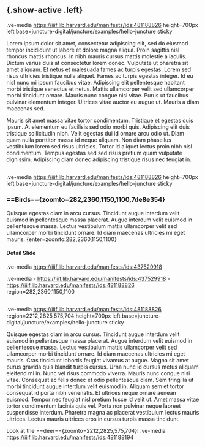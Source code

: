 ## {.show-active .left}
.ve-media https://iiif.lib.harvard.edu/manifests/ids:481188826 height=700px left base=juncture-digital/juncture/examples/hello-juncture sticky

Lorem ipsum dolor sit amet, consectetur adipiscing elit, sed do eiusmod tempor incididunt ut labore et dolore magna aliqua. Proin sagittis nisl rhoncus mattis rhoncus. In nibh mauris cursus mattis molestie a iaculis. Dictum varius duis at consectetur lorem donec. Vulputate ut pharetra sit amet aliquam. Et netus et malesuada fames ac turpis egestas. Lorem sed risus ultricies tristique nulla aliquet. Fames ac turpis egestas integer. Id eu nisl nunc mi ipsum faucibus vitae. Adipiscing elit pellentesque habitant morbi tristique senectus et netus. Mattis ullamcorper velit sed ullamcorper morbi tincidunt ornare. Mauris nunc congue nisi vitae. Purus ut faucibus pulvinar elementum integer. Ultrices vitae auctor eu augue ut. Mauris a diam maecenas sed.

Mauris sit amet massa vitae tortor condimentum. Tristique et egestas quis ipsum. At elementum eu facilisis sed odio morbi quis. Adipiscing elit duis tristique sollicitudin nibh. Velit egestas dui id ornare arcu odio ut. Diam quam nulla porttitor massa id neque aliquam. Non diam phasellus vestibulum lorem sed risus ultricies. Tortor id aliquet lectus proin nibh nisl condimentum. Tempus egestas sed sed risus pretium quam vulputate dignissim. Adipiscing diam donec adipiscing tristique risus nec feugiat in.


## 
.ve-media https://iiif.lib.harvard.edu/manifests/ids:481188826 height=700px left base=juncture-digital/juncture/examples/hello-juncture sticky

### ==Birds=={zoomto=282,2360,1150,1100,7de8e354}

Quisque egestas diam in arcu cursus. Tincidunt augue interdum velit euismod in pellentesque massa placerat. Augue interdum velit euismod in pellentesque massa. Lectus vestibulum mattis ullamcorper velit sed ullamcorper morbi tincidunt ornare. Id diam maecenas ultricies mi eget mauris.
{enter=zoomto:282,2360,1150,1100}

#### Detail Slide
.ve-media https://iiif.lib.harvard.edu/manifests/ids:437529918

.ve-media
    - https://iiif.lib.harvard.edu/manifests/ids:437529918 
    - https://iiif.lib.harvard.edu/manifests/ids:481188826 region=282,2360,1150,1100 
    

##
.ve-media https://iiif.lib.harvard.edu/manifests/ids:481188826 region=2212,2825,575,704 height=700px left base=juncture-digital/juncture/examples/hello-juncture sticky

Quisque egestas diam in arcu cursus. Tincidunt augue interdum velit euismod in pellentesque massa placerat. Augue interdum velit euismod in pellentesque massa. Lectus vestibulum mattis ullamcorper velit sed ullamcorper morbi tincidunt ornare. Id diam maecenas ultricies mi eget mauris. Cras tincidunt lobortis feugiat vivamus at augue. Magna sit amet purus gravida quis blandit turpis cursus. Urna nunc id cursus metus aliquam eleifend mi in. Nunc vel risus commodo viverra. Mauris nunc congue nisi vitae. Consequat ac felis donec et odio pellentesque diam. Sem fringilla ut morbi tincidunt augue interdum velit euismod in. Aliquam sem et tortor consequat id porta nibh venenatis. Et ultrices neque ornare aenean euismod. Tempor nec feugiat nisl pretium fusce id velit ut. Amet massa vitae tortor condimentum lacinia quis vel. Porta non pulvinar neque laoreet suspendisse interdum. Pharetra magna ac placerat vestibulum lectus mauris ultrices. Lectus mauris ultrices eros in cursus turpis massa tincidunt.

Look at the ==deer=={zoomto=2212,2825,575,704}!
.ve-media https://iiif.lib.harvard.edu/manifests/ids:481188194



